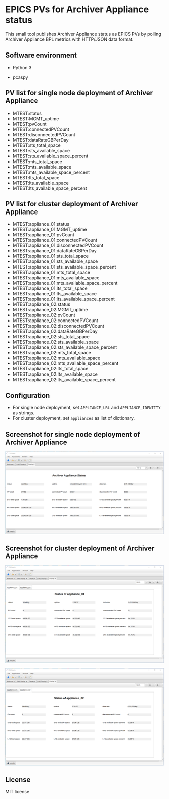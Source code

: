 # EPICS PVs for Archiver Appliance status

This small tool publishes Archiver Appliance status as EPICS PVs by polling Archiver Appliance BPL metrics with HTTP/JSON data format.

## Software environment

* Python 3

* pcaspy

## PV list for single node deployment of Archiver Appliance

* MTEST:status
* MTEST:MGMT_uptime
* MTEST:pvCount
* MTEST:connectedPVCount
* MTEST:disconnectedPVCount
* MTEST:dataRateGBPerDay
* MTEST:sts_total_space
* MTEST:sts_available_space
* MTEST:sts_available_space_percent
* MTEST:mts_total_space
* MTEST:mts_available_space
* MTEST:mts_available_space_percent
* MTEST:lts_total_space
* MTEST:lts_available_space
* MTEST:lts_available_space_percent

## PV list for cluster deployment of Archiver Appliance

* MTEST:appliance_01:status
* MTEST:appliance_01:MGMT_uptime
* MTEST:appliance_01:pvCount
* MTEST:appliance_01:connectedPVCount
* MTEST:appliance_01:disconnectedPVCount
* MTEST:appliance_01:dataRateGBPerDay
* MTEST:appliance_01:sts_total_space
* MTEST:appliance_01:sts_available_space
* MTEST:appliance_01:sts_available_space_percent
* MTEST:appliance_01:mts_total_space
* MTEST:appliance_01:mts_available_space
* MTEST:appliance_01:mts_available_space_percent
* MTEST:appliance_01:lts_total_space
* MTEST:appliance_01:lts_available_space
* MTEST:appliance_01:lts_available_space_percent
* MTEST:appliance_02:status
* MTEST:appliance_02:MGMT_uptime
* MTEST:appliance_02:pvCount
* MTEST:appliance_02:connectedPVCount
* MTEST:appliance_02:disconnectedPVCount
* MTEST:appliance_02:dataRateGBPerDay
* MTEST:appliance_02:sts_total_space
* MTEST:appliance_02:sts_available_space
* MTEST:appliance_02:sts_available_space_percent
* MTEST:appliance_02:mts_total_space
* MTEST:appliance_02:mts_available_space
* MTEST:appliance_02:mts_available_space_percent
* MTEST:appliance_02:lts_total_space
* MTEST:appliance_02:lts_available_space
* MTEST:appliance_02:lts_available_space_percent

## Configuration

* For single node deployment, set `APPLIANCE_URL` and `APPLIANCE_IDENTITY` as strings.
* For cluster deployment, set `appliances` as list of dictionary.

## Screenshot for single node deployment of Archiver Appliance

![Alt text](screenshots/single_node.png?raw=true "Title")

## Screenshot for cluster deployment of Archiver Appliance

![Alt text](screenshots/cluster_node_01.png?raw=true "Title")

![Alt text](screenshots/cluster_node_02.png?raw=true "Title")

## License
MIT license